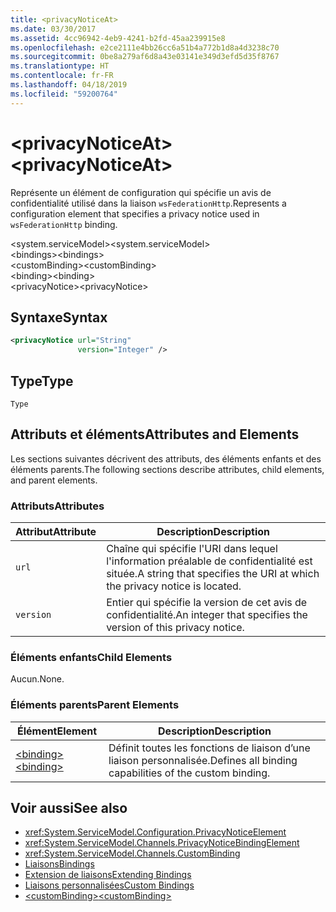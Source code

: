 ```yaml
---
title: <privacyNoticeAt>
ms.date: 03/30/2017
ms.assetid: 4cc96942-4eb9-4241-b2fd-45aa239915e8
ms.openlocfilehash: e2ce2111e4bb26cc6a51b4a772b1d8a4d3238c70
ms.sourcegitcommit: 0be8a279af6d8a43e03141e349d3efd5d35f8767
ms.translationtype: HT
ms.contentlocale: fr-FR
ms.lasthandoff: 04/18/2019
ms.locfileid: "59200764"
---
```

# <a name="privacynoticeat"></a><span data-ttu-id="820e1-101">\<privacyNoticeAt></span><span class="sxs-lookup"><span data-stu-id="820e1-101">\<privacyNoticeAt></span></span>
<span data-ttu-id="820e1-102">Représente un élément de configuration qui spécifie un avis de confidentialité utilisé dans la liaison `wsFederationHttp`.</span><span class="sxs-lookup"><span data-stu-id="820e1-102">Represents a configuration element that specifies a privacy notice used in `wsFederationHttp` binding.</span></span>  
  
 <span data-ttu-id="820e1-103">\<system.serviceModel></span><span class="sxs-lookup"><span data-stu-id="820e1-103">\<system.serviceModel></span></span>  
<span data-ttu-id="820e1-104">\<bindings></span><span class="sxs-lookup"><span data-stu-id="820e1-104">\<bindings></span></span>  
<span data-ttu-id="820e1-105">\<customBinding></span><span class="sxs-lookup"><span data-stu-id="820e1-105">\<customBinding></span></span>  
<span data-ttu-id="820e1-106">\<binding></span><span class="sxs-lookup"><span data-stu-id="820e1-106">\<binding></span></span>  
<span data-ttu-id="820e1-107">\<privacyNotice></span><span class="sxs-lookup"><span data-stu-id="820e1-107">\<privacyNotice></span></span>  
  
## <a name="syntax"></a><span data-ttu-id="820e1-108">Syntaxe</span><span class="sxs-lookup"><span data-stu-id="820e1-108">Syntax</span></span>  
  
```xml  
<privacyNotice url="String"
               version="Integer" />
```  
  
## <a name="type"></a><span data-ttu-id="820e1-109">Type</span><span class="sxs-lookup"><span data-stu-id="820e1-109">Type</span></span>  
 `Type`  
  
## <a name="attributes-and-elements"></a><span data-ttu-id="820e1-110">Attributs et éléments</span><span class="sxs-lookup"><span data-stu-id="820e1-110">Attributes and Elements</span></span>  
 <span data-ttu-id="820e1-111">Les sections suivantes décrivent des attributs, des éléments enfants et des éléments parents.</span><span class="sxs-lookup"><span data-stu-id="820e1-111">The following sections describe attributes, child elements, and parent elements.</span></span>  
  
### <a name="attributes"></a><span data-ttu-id="820e1-112">Attributs</span><span class="sxs-lookup"><span data-stu-id="820e1-112">Attributes</span></span>  
  
|<span data-ttu-id="820e1-113">Attribut</span><span class="sxs-lookup"><span data-stu-id="820e1-113">Attribute</span></span>|<span data-ttu-id="820e1-114">Description</span><span class="sxs-lookup"><span data-stu-id="820e1-114">Description</span></span>|  
|---------------|-----------------|  
|`url`|<span data-ttu-id="820e1-115">Chaîne qui spécifie l'URI dans lequel l'information préalable de confidentialité est située.</span><span class="sxs-lookup"><span data-stu-id="820e1-115">A string that specifies the URI at which the privacy notice is located.</span></span>|  
|`version`|<span data-ttu-id="820e1-116">Entier qui spécifie la version de cet avis de confidentialité.</span><span class="sxs-lookup"><span data-stu-id="820e1-116">An integer that specifies the version of this privacy notice.</span></span>|  
  
### <a name="child-elements"></a><span data-ttu-id="820e1-117">Éléments enfants</span><span class="sxs-lookup"><span data-stu-id="820e1-117">Child Elements</span></span>  
 <span data-ttu-id="820e1-118">Aucun.</span><span class="sxs-lookup"><span data-stu-id="820e1-118">None.</span></span>  
  
### <a name="parent-elements"></a><span data-ttu-id="820e1-119">Éléments parents</span><span class="sxs-lookup"><span data-stu-id="820e1-119">Parent Elements</span></span>  
  
|<span data-ttu-id="820e1-120">Élément</span><span class="sxs-lookup"><span data-stu-id="820e1-120">Element</span></span>|<span data-ttu-id="820e1-121">Description</span><span class="sxs-lookup"><span data-stu-id="820e1-121">Description</span></span>|  
|-------------|-----------------|  
|[<span data-ttu-id="820e1-122">\<binding></span><span class="sxs-lookup"><span data-stu-id="820e1-122">\<binding></span></span>](../../../../../docs/framework/misc/binding.md)|<span data-ttu-id="820e1-123">Définit toutes les fonctions de liaison d’une liaison personnalisée.</span><span class="sxs-lookup"><span data-stu-id="820e1-123">Defines all binding capabilities of the custom binding.</span></span>|  
  
## <a name="see-also"></a><span data-ttu-id="820e1-124">Voir aussi</span><span class="sxs-lookup"><span data-stu-id="820e1-124">See also</span></span>

- <xref:System.ServiceModel.Configuration.PrivacyNoticeElement>
- <xref:System.ServiceModel.Channels.PrivacyNoticeBindingElement>
- <xref:System.ServiceModel.Channels.CustomBinding>
- [<span data-ttu-id="820e1-125">Liaisons</span><span class="sxs-lookup"><span data-stu-id="820e1-125">Bindings</span></span>](../../../../../docs/framework/wcf/bindings.md)
- [<span data-ttu-id="820e1-126">Extension de liaisons</span><span class="sxs-lookup"><span data-stu-id="820e1-126">Extending Bindings</span></span>](../../../../../docs/framework/wcf/extending/extending-bindings.md)
- [<span data-ttu-id="820e1-127">Liaisons personnalisées</span><span class="sxs-lookup"><span data-stu-id="820e1-127">Custom Bindings</span></span>](../../../../../docs/framework/wcf/extending/custom-bindings.md)
- [<span data-ttu-id="820e1-128">\<customBinding></span><span class="sxs-lookup"><span data-stu-id="820e1-128">\<customBinding></span></span>](../../../../../docs/framework/configure-apps/file-schema/wcf/custombinding.md)
